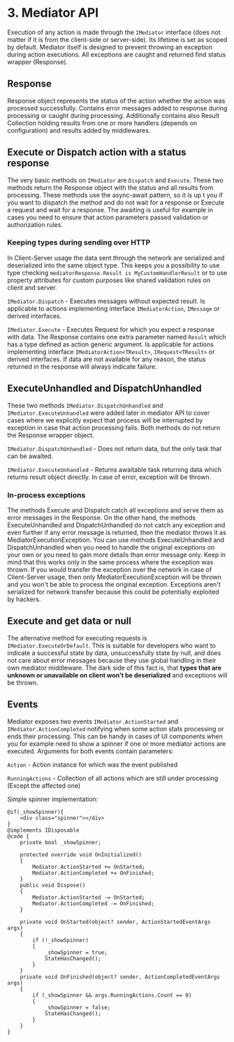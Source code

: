 # 3. Mediator API

Execution of any action is made through the `IMediator` interface (does not matter if it is from the client-side or server-side). 
Its lifetime is set as scoped by default.
Mediator itself is designed to prevent throwing an exception during action executions. All exceptions are caught and returned find status wrapper (Response).

## Response
Response object represents the status of the action whether the action was processed successfully. Contains error messages added to response during processing or caught during processing. Additionally contains also Result Collection holding results from one or more handlers (depends on configuration) and results added by middlewares.

## Execute or Dispatch action with a status response
The very basic methods on `IMediator` are `Dispatch` and `Execute`. These two methods return the Response object with the status and all results from processing. These methods use the async-await pattern, so it is up t you if you want to dispatch the method and do not wait for a response or Execute a request and wait for a response. 
The awaiting is useful for example in cases you need to ensure that action parameters passed validation or authorization rules.

### Keeping types during sending over HTTP
In Client-Server usage the data sent through the network are serialized and deserialized into the same object type. This keeps you a possibility to use type checking `mediatorResponse.Result is MyCustomHandlerResult` or to use property attributes for custom purposes like shared validation rules on client and server.

`IMediator.Dispatch` - Executes messages without expected result. Is applicable to actions implementing interface `IMediatorAction`, `IMessage` or derived interfaces.

`IMediator.Execute` - Executes Request for which you expect a response with data. The Response contains one extra parameter named `Result` which has a type defined as action generic argument. Is applicable for actions implementing interface `IMediatorAction<TResult>`, `IRequest<TResult>` or derived interfaces. 
If data are not available for any reason, the status returned in the response will always indicate failure.

## ExecuteUnhandled and DispatchUnhandled
These two methods `IMediator.DispatchUnhandled` and `IMediator.ExecuteUnhandled` were added later in mediator API to cover cases where we explicitly expect that process will be interrupted by exception in case that action processing fails. Both methods do not return the Response wrapper object.

`IMediator.DispatchUnhandled` - Does not return data, but the only task that can be awaited.

`IMediator.ExecuteUnhandled` - Returns awaitable task returning data which returns result object directly. In case of error, exception will be thrown.

### In-process exceptions
The methods Execute and Dispatch catch all exceptions and serve them as error messages in the Response. On the other hand, the methods ExecuteUnhandled and DispatchUnhandled do not catch any exception and even further if any error message is returned, then the mediator throws it as MediatorExecutionException.
You can use methods ExecuteUnhandled and DispatchUnhandled when you need to handle the original exceptions on your own or you need to gain more details than error message only.
Keep in mind that this works only in the same process where the exception was thrown. If you would transfer the exception over the network in case of Client-Server usage, then only MediatorExecutionException will be thrown and you won't be able to process the original exception. 
Exceptions aren't serialized for network transfer because this could be potentially exploited by hackers. 


## Execute and get data or null
The alternative method for executing requests is `IMediator.ExecuteOrDefault`. This is suitable for developers who want to indicate a successful state by data, unsuccessfully state by null, and does not care about error messages because they use global handling in their own mediator middleware.
The dark side of this fact is, that **types that are unknown or unavailable on client won't be deserialized** and exceptions will be thrown. 

## Events
Mediator exposes two events `IMediator.ActionStarted` and `IMediator.ActionCompleted` notifying when some action stats processing or ends their processing. This can be handy in cases of UI components when you for example need to show a spinner if one or more mediator actions are executed.
Arguments for both events contain parameters:

`Action` - Action instance for which was the event published

`RunningActions` - Collection of all actions which are still under processing (Except the affected one)

Simple spinner implementation:
```
@if(_showSpinner){
    <div class="spinner"></div>
}
@implements IDisposable
@code {
    private bool _showSpinner;

    protected override void OnInitialized()
    {
        Mediator.ActionStarted += OnStarted;
        Mediator.ActionCompleted += OnFinished;
    }
    public void Dispose()
    {
        Mediator.ActionStarted -= OnStarted;
        Mediator.ActionCompleted -= OnFinished;
    }

    private void OnStarted(object? sender, ActionStartedEventArgs args)
    {
        if (!_showSpinner)
        {
            _showSpinner = true;
            StateHasChanged();
        }
    }
    private void OnFinished(object? sender, ActionCompletedEventArgs args)
    {
        if (_showSpinner && args.RunningActions.Count == 0)
        {
            _showSpinner = false;
            StateHasChanged();
        }
    }
}
```
